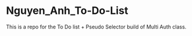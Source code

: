 # Nguyen_Anh_To-Do-List
This is a repo for the To Do list + Pseudo Selector build of Multi Auth class.
